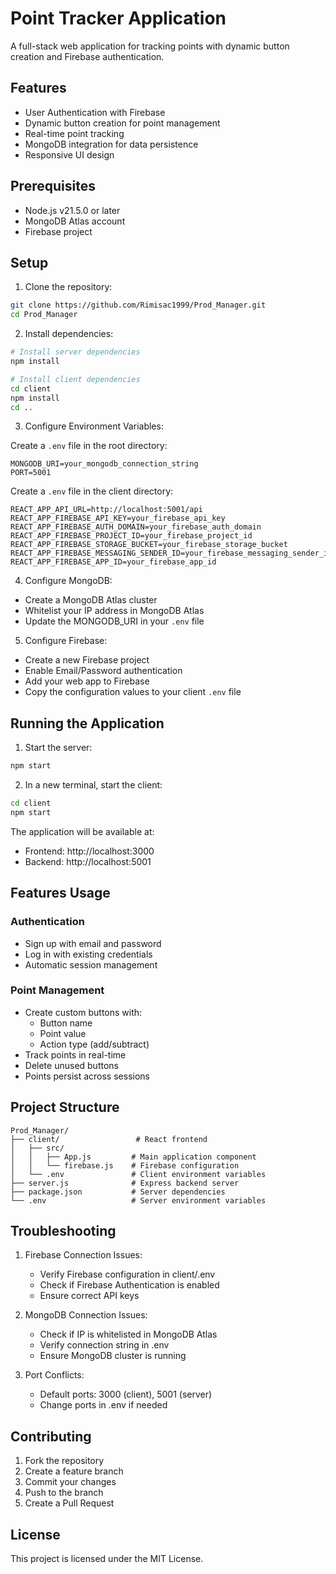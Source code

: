 # Point Tracker Application

A full-stack web application for tracking points with dynamic button creation and Firebase authentication.

## Features

- User Authentication with Firebase
- Dynamic button creation for point management
- Real-time point tracking
- MongoDB integration for data persistence
- Responsive UI design

## Prerequisites

- Node.js v21.5.0 or later
- MongoDB Atlas account
- Firebase project

## Setup

1. Clone the repository:
```bash
git clone https://github.com/Rimisac1999/Prod_Manager.git
cd Prod_Manager
```

2. Install dependencies:
```bash
# Install server dependencies
npm install

# Install client dependencies
cd client
npm install
cd ..
```

3. Configure Environment Variables:

Create a `.env` file in the root directory:
```
MONGODB_URI=your_mongodb_connection_string
PORT=5001
```

Create a `.env` file in the client directory:
```
REACT_APP_API_URL=http://localhost:5001/api
REACT_APP_FIREBASE_API_KEY=your_firebase_api_key
REACT_APP_FIREBASE_AUTH_DOMAIN=your_firebase_auth_domain
REACT_APP_FIREBASE_PROJECT_ID=your_firebase_project_id
REACT_APP_FIREBASE_STORAGE_BUCKET=your_firebase_storage_bucket
REACT_APP_FIREBASE_MESSAGING_SENDER_ID=your_firebase_messaging_sender_id
REACT_APP_FIREBASE_APP_ID=your_firebase_app_id
```

4. Configure MongoDB:
- Create a MongoDB Atlas cluster
- Whitelist your IP address in MongoDB Atlas
- Update the MONGODB_URI in your `.env` file

5. Configure Firebase:
- Create a new Firebase project
- Enable Email/Password authentication
- Add your web app to Firebase
- Copy the configuration values to your client `.env` file

## Running the Application

1. Start the server:
```bash
npm start
```

2. In a new terminal, start the client:
```bash
cd client
npm start
```

The application will be available at:
- Frontend: http://localhost:3000
- Backend: http://localhost:5001

## Features Usage

### Authentication
- Sign up with email and password
- Log in with existing credentials
- Automatic session management

### Point Management
- Create custom buttons with:
  - Button name
  - Point value
  - Action type (add/subtract)
- Track points in real-time
- Delete unused buttons
- Points persist across sessions

## Project Structure

```
Prod_Manager/
├── client/                 # React frontend
│   ├── src/
│   │   ├── App.js         # Main application component
│   │   └── firebase.js    # Firebase configuration
│   └── .env               # Client environment variables
├── server.js              # Express backend server
├── package.json           # Server dependencies
└── .env                   # Server environment variables
```

## Troubleshooting

1. Firebase Connection Issues:
   - Verify Firebase configuration in client/.env
   - Check if Firebase Authentication is enabled
   - Ensure correct API keys

2. MongoDB Connection Issues:
   - Check if IP is whitelisted in MongoDB Atlas
   - Verify connection string in .env
   - Ensure MongoDB cluster is running

3. Port Conflicts:
   - Default ports: 3000 (client), 5001 (server)
   - Change ports in .env if needed

## Contributing

1. Fork the repository
2. Create a feature branch
3. Commit your changes
4. Push to the branch
5. Create a Pull Request

## License

This project is licensed under the MIT License. 